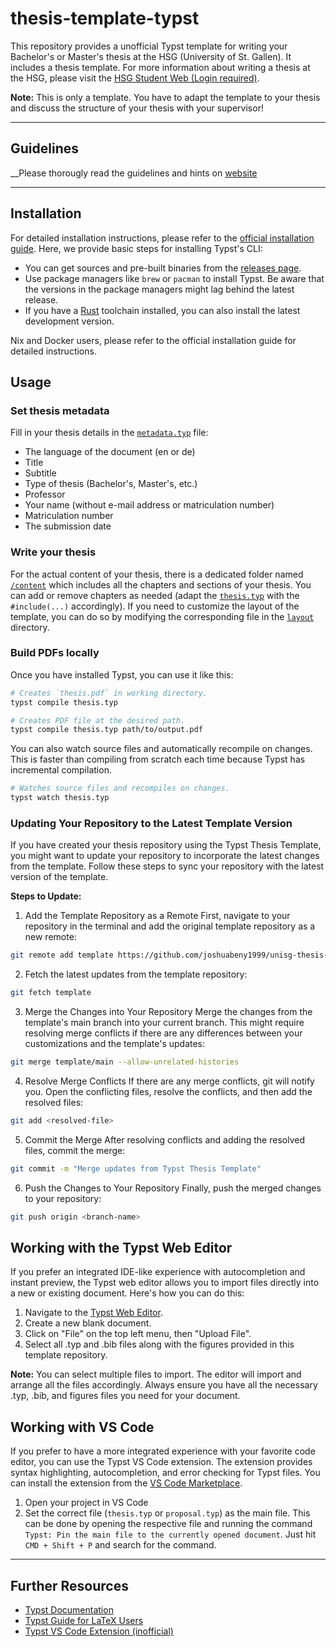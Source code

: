 # thesis-template-typst
This repository provides a unofficial Typst template for writing your Bachelor's or Master's thesis at the HSG (University of St. Gallen). It includes a thesis template. For more information about writing a thesis at the HSG, please visit the [HSG Student Web (Login required)](https://universitaetstgallen.sharepoint.com/sites/PruefungenDE/SitePages/en/Master-Arbeiten.aspx?web=1).

**Note:** This is only a template. You have to adapt the template to your thesis and discuss the structure of your thesis with your supervisor!

--- 
## Guidelines 

__Please thorougly read the guidelines and hints on [website](https://www.unisg.ch/fileadmin/user_upload/HSG_ROOT/_Kernauftritt_HSG/Universitaet/Schools/SOM/Faculty/Chair_of_Organization_Studies/Guideline_HSG.pdf)

---
## Installation

For detailed installation instructions, please refer to the [official installation guide](https://github.com/typst/typst). Here, we provide basic steps for installing Typst's CLI:

- You can get sources and pre-built binaries from the [releases page](https://github.com/typst/typst/releases).
- Use package managers like `brew` or `pacman` to install Typst. Be aware that the versions in the package managers might lag behind the latest release.
- If you have a [Rust](https://rustup.rs/) toolchain installed, you can also install the latest development version.

Nix and Docker users, please refer to the official installation guide for detailed instructions.

## Usage
### Set thesis metadata 
Fill in your thesis details in the [`metadata.typ`](/metadata.typ) file: 
* The language of the document (en or de)
* Title
* Subtitle
* Type of thesis (Bachelor's, Master's, etc.)
* Professor
* Your name (without e-mail address or matriculation number)
* Matriculation number
* The submission date

### Write your thesis
For the actual content of your thesis, there is a dedicated folder named [`/content`](/content) which includes all the chapters and sections of your thesis.
You can add or remove chapters as needed (adapt the [`thesis.typ`](/thesis.typ) with the `#include(...)` accordingly).
If you need to customize the layout of the template, you can do so by modifying the corresponding file in the [`layout`](/layout) directory.

### Build PDFs locally 
Once you have installed Typst, you can use it like this:
```sh
# Creates `thesis.pdf` in working directory.
typst compile thesis.typ

# Creates PDF file at the desired path.
typst compile thesis.typ path/to/output.pdf
```

You can also watch source files and automatically recompile on changes. This is
faster than compiling from scratch each time because Typst has incremental
compilation.
```sh
# Watches source files and recompiles on changes.
typst watch thesis.typ
```

### Updating Your Repository to the Latest Template Version
If you have created your thesis repository using the Typst Thesis Template, you might want to update your repository to incorporate the latest changes from the template. Follow these steps to sync your repository with the latest version of the template.

**Steps to Update:**
1. Add the Template Repository as a Remote 
First, navigate to your repository in the terminal and add the original template repository as a new remote:
```sh
git remote add template https://github.com/joshuabeny1999/unisg-thesis-template-typst.git
```

2. Fetch the latest updates from the template repository:
```sh
git fetch template
```

3. Merge the Changes into Your Repository
Merge the changes from the template's main branch into your current branch. This might require resolving merge conflicts if there are any differences between your customizations and the template's updates:
```sh
git merge template/main --allow-unrelated-histories
```

4. Resolve Merge Conflicts
If there are any merge conflicts, git will notify you. Open the conflicting files, resolve the conflicts, and then add the resolved files:
```sh
git add <resolved-file>
```

5. Commit the Merge
After resolving conflicts and adding the resolved files, commit the merge:
```sh
git commit -m "Merge updates from Typst Thesis Template"
```

6. Push the Changes to Your Repository
Finally, push the merged changes to your repository:
```sh
git push origin <branch-name>
```

## Working with the Typst Web Editor
If you prefer an integrated IDE-like experience with autocompletion and instant preview, the Typst web editor allows you to import files directly into a new or existing document. Here's how you can do this:

1. Navigate to the [Typst Web Editor](https://typst.app/).
2. Create a new blank document.
3. Click on "File" on the top left menu, then "Upload File".
4. Select all .typ and .bib files along with the figures provided in this template repository.

**Note:** You can select multiple files to import. The editor will import and arrange all the files accordingly. Always ensure you have all the necessary .typ, .bib, and figures files you need for your document.

## Working with VS Code
If you prefer to have a more integrated experience with your favorite code editor, you can use the Typst VS Code extension. The extension provides syntax highlighting, autocompletion, and error checking for Typst files. You can install the extension from the [VS Code Marketplace](https://marketplace.visualstudio.com/items?itemName=nvarner.typst-lsp).

1. Open your project in VS Code
2. Set the correct file (`thesis.typ` or `proposal.typ`) as the main file. This can be done by opening the respective file and running the command `Typst: Pin the main file to the currently opened document`. Just hit `CMD + Shift + P` and search for the command.


---
## Further Resources

- [Typst Documentation](https://typst.app/docs/)
- [Typst Guide for LaTeX Users](https://typst.app/docs/guides/guide-for-latex-users/)
- [Typst VS Code Extension (inofficial)](https://marketplace.visualstudio.com/items?itemName=nvarner.typst-lsp)
